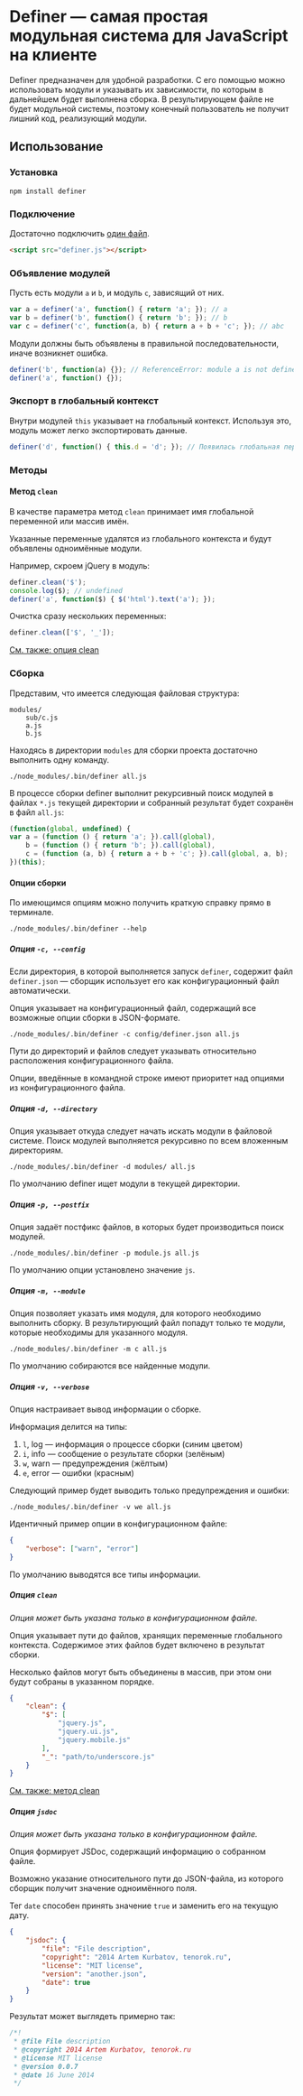 # Definer — самая простая модульная система для JavaScript на клиенте

Definer предназначен для удобной разработки. С его помощью можно использовать модули и указывать их зависимости, по которым в дальнейшем будет выполнена сборка. В результирующем файле не будет модульной системы, поэтому конечный пользователь не получит лишний код, реализующий модули.

## Использование

### Установка

    npm install definer

### Подключение

Достаточно подключить [один файл](https://github.com/tenorok/definer/blob/master/definer.js).
```html
<script src="definer.js"></script>
```

### Объявление модулей

Пусть есть модули `a` и `b`, и модуль `c`, зависящий от них.

```javascript
var a = definer('a', function() { return 'a'; }); // a
var b = definer('b', function() { return 'b'; }); // b
var c = definer('c', function(a, b) { return a + b + 'c'; }); // abc
```

Модули должны быть объявлены в правильной последовательности, иначе возникнет ошибка.

```javascript
definer('b', function(a) {}); // ReferenceError: module a is not defined
definer('a', function() {});
```

### Экспорт в глобальный контекст

Внутри модулей `this` указывает на глобальный контекст. Используя это, модуль может легко экспортировать данные.

```javascript
definer('d', function() { this.d = 'd'; }); // Появилась глобальная переменная d
```

### Методы

#### Метод `clean`

В качестве параметра метод `clean` принимает имя глобальной переменной или массив имён.

Указанные переменные удалятся из глобального контекста и будут объявлены одноимённые модули.

Например, скроем jQuery в модуль:

```javascript
definer.clean('$');
console.log($); // undefined
definer('a', function($) { $('html').text('a'); });
```

Очистка сразу нескольких переменных:

```javascript
definer.clean(['$', '_']);
```

[См. также: опция clean](#Опция-clean)

### Сборка

Представим, что имеется следующая файловая структура:

```
modules/
    sub/c.js
    a.js
    b.js
```

Находясь в директории `modules` для сборки проекта достаточно выполнить одну команду.

    ./node_modules/.bin/definer all.js

В процессе сборки definer выполнит рекурсивный поиск модулей в файлах `*.js` текущей директории и собранный результат будет сохранён в файл `all.js`:

```javascript
(function(global, undefined) {
var a = (function () { return 'a'; }).call(global),
    b = (function () { return 'b'; }).call(global),
    c = (function (a, b) { return a + b + 'c'; }).call(global, a, b);
})(this);
```

#### Опции сборки

По имеющимся опциям можно получить краткую справку прямо в терминале.

    ./node_modules/.bin/definer --help

##### Опция `-c, --config`

Если директория, в которой выполняется запуск `definer`, содержит файл `definer.json` — сборщик использует его как конфигурационный файл автоматически.

Опция указывает на конфигурационный файл, содержащий все возможные опции сборки в JSON-формате.

    ./node_modules/.bin/definer -c config/definer.json all.js

Пути до директорий и файлов следует указывать относительно расположения конфигурационного файла.

Опции, введённые в командной строке имеют приоритет над опциями из конфигурационного файла.

##### Опция `-d, --directory`

Опция указывает откуда следует начать искать модули в файловой системе. Поиск модулей выполняется рекурсивно по всем вложенным директориям.

    ./node_modules/.bin/definer -d modules/ all.js

По умолчанию definer ищет модули в текущей директории.

##### Опция `-p, --postfix`

Опция задаёт постфикс файлов, в которых будет производиться поиск модулей.

    ./node_modules/.bin/definer -p module.js all.js

По умолчанию опции установлено значение `js`.

##### Опция `-m, --module`

Опция позволяет указать имя модуля, для которого необходимо выполнить сборку. В результирующий файл попадут только те модули, которые необходимы для указанного модуля.

    ./node_modules/.bin/definer -m c all.js

По умолчанию собираются все найденные модули.

##### Опция `-v, --verbose`

Опция настраивает вывод информации о сборке.

Информация делится на типы:

1. `l`, log — информация о процессе сборки (синим цветом)
2. `i`, info — сообщение о результате сборки (зелёным)
3. `w`, warn — предупреждения (жёлтым)
4. `e`, error — ошибки (красным)

Следующий пример будет выводить только предупреждения и ошибки:

    ./node_modules/.bin/definer -v we all.js

Идентичный пример опции в конфигурационном файле:

```json
{
    "verbose": ["warn", "error"]
}
```

По умолчанию выводятся все типы информации.

##### Опция `clean`

*Опция может быть указана только в конфигурационном файле.*

Опция указывает пути до файлов, хранящих переменные глобального контекста. Содержимое этих файлов будет включено в результат сборки.

Несколько файлов могут быть объединены в массив, при этом они будут собраны в указанном порядке.

```json
{
    "clean": {
        "$": [
            "jquery.js",
            "jquery.ui.js",
            "jquery.mobile.js"
        ],
        "_": "path/to/underscore.js"
    }
}
```

[См. также: метод clean](#Метод-clean)

##### Опция `jsdoc`

*Опция может быть указана только в конфигурационном файле.*

Опция формирует JSDoc, содержащий информацию о собранном файле.

Возможно указание относительного пути до JSON-файла, из которого сборщик получит значение одноимённого поля.

Тег `date` способен принять значение `true` и заменить его на текущую дату.

```json
{
    "jsdoc": {
        "file": "File description",
        "copyright": "2014 Artem Kurbatov, tenorok.ru",
        "license": "MIT license",
        "version": "another.json",
        "date": true
    }
}
```

Результат может выглядеть примерно так:

```javascript
/*!
 * @file File description
 * @copyright 2014 Artem Kurbatov, tenorok.ru
 * @license MIT license
 * @version 0.0.7
 * @date 16 June 2014
 */
```

